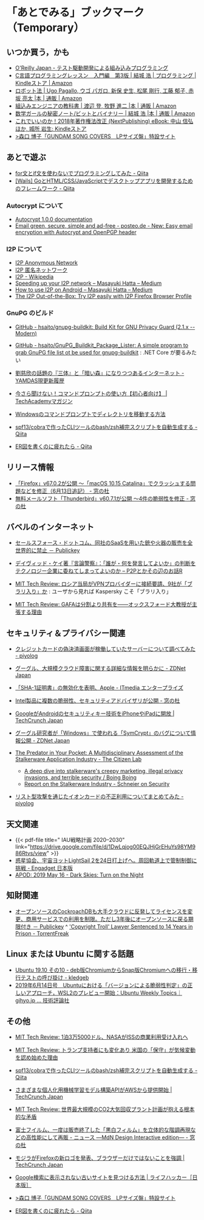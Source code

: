 # 「あとでみる」ブックマーク（Temporary）

## いつか買う，かも

- [O'Reilly Japan - テスト駆動開発による組み込みプログラミング](https://www.oreilly.co.jp/books/9784873116143/)
- [C言語プログラミングレッスン　入門編　第3版 | 結城 浩 | プログラミング | Kindleストア | Amazon](https://www.amazon.co.jp/dp/B07MX3K72G/)
- [ロボット法 | Ugo Pagallo, ウゴ パガロ, 新保 史生, 松尾 剛行, 工藤 郁子, 赤坂 亮太 |本 | 通販 | Amazon](https://www.amazon.co.jp/exec/obidos/ASIN/4326403454/baldandersinf-22/)
- [組込みエンジニアの教科書 | 渡辺 登, 牧野 進二 |本 | 通販 | Amazon](https://www.amazon.co.jp/exec/obidos/ASIN/4863542755/baldandersinf-22/)
- [数学ガールの秘密ノート/ビットとバイナリー | 結城 浩 |本 | 通販 | Amazon](https://www.amazon.co.jp/exec/obidos/ASIN/4797391391/baldandersinf-22/)
- [これでいいのか！2018年著作権法改正 (NextPublishing) eBook: 中山 信弘ほか, 城所 岩生: Kindleストア](https://www.amazon.co.jp/exec/obidos/ASIN/B07NQ75YQC/baldandersinf-22/)
- [>森口 博子「GUNDAM SONG COVERS　LPサイズ盤」特設サイト](http://kingeshop.jp/shop/pages/hiroko_moriguchi_gundam40th.aspx)

## あとで遊ぶ

- [for文とif文を使わないでプログラミングしてみた - Qiita](https://qiita.com/SAKIchan/items/1ba150fbdf4e64ade548)
- [[Wails] GoとHTML/CSS/JavaScriptでデスクトップアプリを開発するためのフレームワーク - Qiita](https://qiita.com/ishihamat/items/e3e02224351824a62f5f)

### Autocrypt について

- [Autocrypt 1.0.0 documentation](https://autocrypt.org/)
- [Email green, secure, simple and ad-free - posteo.de - New: Easy email encryption with Autocrypt and OpenPGP header](https://posteo.de/en/blog/new-easy-email-encryption-with-autocrypt-and-openpgp-header)

### I2P について

- [I2P Anonymous Network](https://geti2p.net/)
- [I2P 匿名ネットワーク](https://geti2p.net/ja/)
- [I2P - Wikipedia](https://ja.wikipedia.org/wiki/I2P)
- [Speeding up your I2P network – Masayuki Hatta – Medium](https://medium.com/@mhatta/speeding-up-your-i2p-network-c08ec9de225d)
- [How to use I2P on Android – Masayuki Hatta – Medium](https://medium.com/@mhatta/how-to-use-i2p-on-android-91dd379fdb65?fbclid=IwAR1kckWLLLJv1U_8-FIreYOm0rWJcckV_p_OUpolUFe_BH2G-4voDfDyyxk)
- [The I2P Out-of-the-Box: Try I2P easily with I2P Firefox Browser Profile](https://medium.com/@mhatta/the-i2p-out-of-the-box-try-i2p-easily-with-i2p-firefox-browser-profile-3649ab8e8ff2)

### GnuPG のビルド

- [GitHub - hsaito/gnupg-buildkit: Build Kit for GNU Privacy Guard (2.1.x -- Modern)](https://github.com/hsaito/gnupg-buildkit)
- [GitHub - hsaito/GnuPG_Buildkit_Package_Lister: A simple program to grab GnuPG file list ot be used for gnupg-buildkit](https://github.com/hsaito/GnuPG_Buildkit_Package_Lister) : .NET Core が要るみたい

- [劉慈欣の話題の『三体』と「暗い森」になりつつあるインターネット - YAMDAS現更新履歴](https://yamdas.hatenablog.com/entry/20190603/darkforresttheory)

- [今さら聞けない！コマンドプロンプトの使い方【初心者向け】 | TechAcademyマガジン](https://techacademy.jp/magazine/5318)
- [Windowsのコマンドプロンプトでディレクトリを移動する方法](https://tonari-it.com/windows-cmd-cd/)

- [spf13/cobraで作ったCLIツールのbash/zsh補完スクリプトを自動生成する - Qiita](https://qiita.com/minamijoyo/items/9dceb1d8a66e48ab45cd)
- [ER図を書くのに疲れたら - Qiita](https://qiita.com/genzouw/items/23cd0119715403e6e110)

## リリース情報

- [「Firefox」v67.0.2が公開 ～「macOS 10.15 Catalina」でクラッシュする問題などを修正（6月13日追記） - 窓の杜](https://forest.watch.impress.co.jp/docs/news/1189821.html)
- [無料メールソフト「Thunderbird」v60.7.1が公開 ～4件の脆弱性を修正 - 窓の杜](https://forest.watch.impress.co.jp/docs/news/1190443.html)

## バベルのインターネット

- [セールスフォース・ドットコム、同社のSaaSを用いた銃や火器の販売を全世界的に禁止 － Publickey](https://www.publickey1.jp/blog/19/saas_2.html)
- [デイヴィッド・ケイ著『言論警察』：「誰が・何を発言してよいか」の判断をテクノロジー企業に委ねてしまってよいのか – P2Pとかその辺のお話R](https://p2ptk.org/freedom-of-speech/2075)
- [MIT Tech Review: ロシア当局がVPNプロバイダーに接続要請、9社が「ブラリ入り」か](https://www.technologyreview.jp/nl/russia-will-block-vpn-providers-who-dont-comply-with-a-blacklist-request/) : ユーザから見れば Kaspersky こそ「ブラリ入り」

- [MIT Tech Review: GAFAは分割より共有を——オックスフォード大教授が主張する理由](https://www.technologyreview.jp/s/146025/making-big-tech-companies-share-data-could-do-more-good-than-breaking-them-up/)

## セキュリティ＆プライバシー関連

- [クレジットカードの偽決済画面が稼働していたサーバーについて調べてみた - piyolog](https://piyolog.hatenadiary.jp/entry/2019/06/10/063000)
- [グーグル、大規模クラウド障害に関する詳細な情報を明らかに - ZDNet Japan](https://japan.zdnet.com/article/35138224/)
- [「SHA-1証明書」の無効化を表明、Apple - ITmedia エンタープライズ](https://www.itmedia.co.jp/enterprise/articles/1906/07/news084.html)

- [Intel製品に複数の脆弱性、セキュリティアドバイザリが公開 - 窓の杜](https://forest.watch.impress.co.jp/docs/news/1189940.html)
- [GoogleがAndroidのセキュリティキー技術をiPhoneやiPadに開放  |  TechCrunch Japan](https://jp.techcrunch.com/2019/06/13/2019-06-13-android-security-key-iphones/)
- [グーグル研究者が「Windows」で使われる「SymCrypt」のバグについて情報公開 - ZDNet Japan](https://japan.zdnet.com/article/35138431/)
- [The Predator in Your Pocket: A Multidisciplinary Assessment of the Stalkerware Application Industry - The Citizen Lab](https://citizenlab.ca/2019/06/the-predator-in-your-pocket-a-multidisciplinary-assessment-of-the-stalkerware-application-industry/)
    - [A deep dive into stalkerware's creepy marketing, illegal privacy invasions, and terrible security / Boing Boing](https://boingboing.net/2019/06/12/tech-for-abusers.html)
    - [Report on the Stalkerware Industry - Schneier on Security](https://www.schneier.com/blog/archives/2019/06/report_on_the_s.html)
- [リスト型攻撃を通じたイオンカードの不正利用についてまとめてみた - piyolog](https://piyolog.hatenadiary.jp/entry/2019/06/14/183000)

## 天文関連

- {{< pdf-file title=" IAU戦略計画 2020–2030" link="https://drive.google.com/file/d/1DwLqjog00EQJHjGrEHuYs98YM986Rtvs/view" >}}
- [惑星協会、宇宙ヨットLightSail 2を24日打上げへ。周回軌道上で管制制御に挑戦 - Engadget 日本版](https://japanese.engadget.com/2019/06/11/lightsail-2-24/)
- [APOD: 2019 May 16 - Dark Skies: Turn on the Night](https://apod.nasa.gov/apod/ap190516.html)

## 知財関連

- [オープンソースのCockroachDBも大手クラウドに反発してライセンスを変更、商用サービスでの利用を制限。ただし3年後にオープンソースに戻る期限付き － Publickey](https://www.publickey1.jp/blog/19/cockroachdb3.html)
^ ['Copyright Troll' Lawyer Sentenced to 14 Years in Prison - TorrentFreak](https://torrentfreak.com/copyright-troll-lawyer-sentenced-to-14-years-in-prison-190614/)

## Linux または Ubuntu に関する話題

- [Ubuntu 19.10 その10 - deb版ChromiumからSnap版Chromiumへの移行・移行テストの呼び掛け - kledgeb](https://kledgeb.blogspot.com/2019/06/ubuntu-1910-10-debchromiumsnapchromium.html)
- [2019年6月14日号　Ubuntuにおける「バージョンによる脆弱性判定」の正しいアプローチ，WSL2のプレビュー開始：Ubuntu Weekly Topics｜gihyo.jp … 技術評論社](https://gihyo.jp/admin/clip/01/ubuntu-topics/201906/14)

## その他

- [MIT Tech Review: 1泊3万5000ドル、NASAがISSの商業利用受け入れへ](https://www.technologyreview.jp/nl/nasa-is-opening-the-iss-up-to-private-astronauts-and-commercial-business/)
- [MIT Tech Review: トランプ支持者にも変化あり 米国の「保守」が気候変動を認め始めた理由](https://www.technologyreview.jp/s/139210/conservative-climate-groups-hope-to-seize-the-green-new-deal-moment-too/)
- [spf13/cobraで作ったCLIツールのbash/zsh補完スクリプトを自動生成する - Qiita](https://qiita.com/minamijoyo/items/9dceb1d8a66e48ab45cd)
- [さまざまな個人化用機械学習モデル構築APIがAWSから提供開始  |  TechCrunch Japan](https://jp.techcrunch.com/2019/06/11/2019-06-10-aws-is-now-making-amazon-personalize-available-to-all-customers/)
- [MIT Tech Review: 世界最大規模のCO2大気回収プラント計画が抱える根本的な矛盾](https://www.technologyreview.jp/s/144155/why-the-worlds-biggest-co2-sucking-plant-would-be-used-to-err-dig-up-more-oil/)
- [富士フイルム、一度は販売終了した「黒白フィルム」を立体的な階調再現などの高性能にして再販 - ニュース ―MdN Design Interactive edition― - 窓の杜](https://forest.watch.impress.co.jp/docs/serial/newsbymdn/1189786.html)

- [モジラがFirefoxの新ロゴを発表、ブラウザーだけではないことを強調  |  TechCrunch Japan](https://jp.techcrunch.com/2019/06/12/2019-06-11-mozilla-gives-firefox-a-new-logo-as-it-looks-beyond-the-browser/)
- [Google検索に表示されない古いサイトを見つける方法 | ライフハッカー［日本版］](https://www.lifehacker.jp/2019/04/how-to-find-old-websites-that-google-won-t-show.html)
- [>森口 博子「GUNDAM SONG COVERS　LPサイズ盤」特設サイト](http://kingeshop.jp/shop/pages/hiroko_moriguchi_gundam40th.aspx)
- [ER図を書くのに疲れたら - Qiita](https://qiita.com/genzouw/items/23cd0119715403e6e110)

<!-- eof -->
